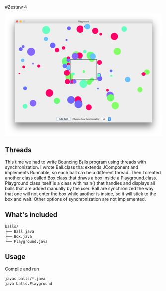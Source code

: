 #Zestaw 4

![balls](/Java/Zestaw_4/Balls.png)

## Threads

This time we had to write Bouncing Balls program using threads with synchronization. I wrote Ball.class that extends JComponent and implements Runnable, so each ball can be a different thread. Then I created another class called Box.class that draws a box inside a Playground.class. Playground.class itself is a class with main() that handles and displays all balls that are added manually by the user. Ball are synchronized the way that one will not enter the box while another is inside, so it will stick to the box and wait. Other options of synchronization are not implemented.

## What's included

```
balls/
├── Ball.java
├── Box.java
└── Playground.java
```

## Usage

Compile and run

```
javac balls/*.java
java balls.Playground
```
